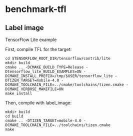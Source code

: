 # benchmark-tfl

## Label image
TensorFlow Lite example

First, compile TFL for the target:

```
cd $TENSORFLOW_ROOT_DIR/tensorflow/contrib/lite
mkdir build
cmake .. -DCMAKE_BUILD_TYPE=Release -Dtensorflow_lite_BUILD_EXAMPLES=ON -DCMAKE_INSTALL_PREFIX=/tmp/$USER/tensorflow_lite -DTIZEN_TARGET=mobile-4.0 -DCMAKE_TOOLCHAIN_FILE=../cmake/toolchains/tizen.cmake -DCMAKE_VERBOSE_MAKEFILE=ON
make install
```

Then, compile with label\_image:

```
mkdir build
cd build
cmake .. -DTIZEN_TARGET=mobile-4.0 -DCMAKE_TOOLCHAIN_FILE=../toolchains/tizen.cmake
make
```
